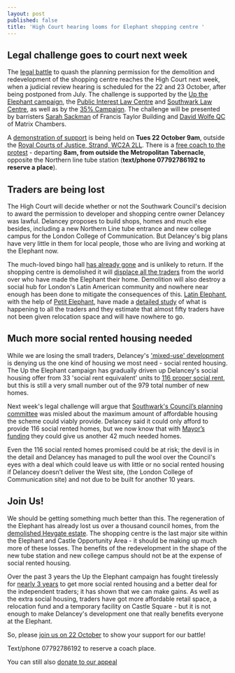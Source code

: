 ```yaml
---
layout: post
published: false
title: 'High Court hearing looms for Elephant shopping centre '
---
```

## Legal challenge goes to court next week

The [legal battle](http://35percent.org/2019-03-05-elephant-shopping-centre-judicial-review/) to quash the planning permission for the demolition and redevelopment of the shopping centre reaches the High Court next week, when a judicial review hearing is scheduled for the 22 and 23 October, after being postponed from July.  The challenge is supported by the [Up the Elephant campaign](http://35percent.org/uptheelephant), the [Public Interest Law Centre](http://www.pilu.org.uk/) and [Southwark Law Centre](http://www.southwarklawcentre.org.uk/), as well as by the [35% Campaign](http://35percent.org/2019-07-03-why-we-are-challenging-elephant-and-castle-plans-in-court/). The challenge will be presented by barristers [Sarah Sackman](https://www.ftbchambers.co.uk/barristers/sarah-sackman) of Francis Taylor Building and [David Wolfe QC](https://www.matrixlaw.co.uk/member/david-wolfe/) of Matrix Chambers.

A [demonstration of support](https://twitter.com/uptheelephant_?lang=en) is being held on **Tues 22 October 9am**, outside the [Royal Courts of Justice, Strand, WC2A 2LL](https://goo.gl/maps/cW7PHZiFmzs96Vbx7).  There is a [free coach to the protest](https://www.facebook.com/events/2400323290216792/) - departing **8am, from outside the Metropolitan Tabernacle**, opposite the Northern line tube station (**text/phone 07792786192 to reserve a place**).

## Traders are being lost

The High Court will decide whether or not the Southwark Council's decision to award the permission to developer and shopping centre owner Delancey was lawful.  Delancey proposes to build shops, homes and much else besides, including a new Northern Line tube entrance and new college campus for the London College of Communication.  But Delancey's big plans have very little in them for local people, those who are living and working at the Elephant now.

The much-loved bingo hall [has already gone](http://35percent.org/2019-04-29-delancey-deals-double-blow-to-traders/) and is unlikely to return.  If the shopping centre is demolished it will [displace all the traders](http://35percent.org/2019-03-30-no-room-for-traders-in-the-new-elephant/) from the world over who have made the Elephant their home.  Demolition will also destroy a social hub for London's Latin American community and nowhere near enough has been done to mitigate the consequences of this.  [Latin Elephant](https://latinelephant.org/), with the help of [Petit Elephant](https://twitter.com/elephant_petit?lang=en-gb), have made a [detailed study](https://latinelephant.org/map/#Q5) of what is happening to all the traders and they estimate that almost fifty traders have not been given relocation space and will have nowhere to go.

## Much more social rented housing needed

While we are losing the small traders, Delancey's ['mixed-use' development](https://planning.southwark.gov.uk/online-applications-old/simpleSearchResults.do?action=firstPage) is denying us the one kind of housing we most need - social rented housing.  The Up the Elephant campaign has gradually driven up Delancey's social housing offer from 33 'social rent equivalent' units to [116 proper social rent](http://35percent.org/2018-07-09-delancey/), but this is still a very small number out of the 979 total number of new homes.  

Next week's legal challenge will argue that [Southwark's Council’s planning committee](https://www.southwarknews.co.uk/news/elephant-and-castle-vote-watch-council-planning-committee-live/) was misled about the maximum amount of affordable housing the scheme could viably provide. Delancey said it could only afford to provide 116 social rented homes, but we now know that with [Mayor’s funding](http://planbuild.southwark.gov.uk/documents/?GetDocument=%7b%7b%7b!b5xBNaYRSleWlYx6oXVrEA%3d%3d!%7d%7d%7d) they could give us another 42 much needed homes.

Even the 116 social rented homes promised could be at risk; the devil is in the detail and Delancey has managed to pull the wool over the Council's eyes with a deal which could leave us with little or no social rented housing if Delancey doesn’t deliver the West site, (the London College of Communication site) and not due to be built for another 10 years.

## Join Us!

We should be getting something much better than this.  The regeneration of the Elephant has already lost us over a thousand council homes, from the [demolished Heygate estate](http://35percent.org/2013-01-16-objectors-excluded-from-heygate-hearing/).  The shopping centre is the last major site within the Elephant and Castle Opportunity Area - it should be making up much more of these losses. The benefits of the redevelopment in the shape of the new tube station and new college campus should not be at the expense of social rented housing.

Over the past 3 years the Up the Elephant campaign has fought tirelessly for [nearly 3 years](http://35percent.org/2019-06-15-delays-and-delancey/) to get more social rented housing and a better deal for the independent traders; it has shown that we can make gains.  As well as the extra social housing, traders have got more affordable retail space, a relocation fund and a temporary facility on Castle Square - but it is not enough to make Delancey's development one that really benefits everyone at the Elephant.

So, please [join us on 22 October](https://twitter.com/uptheelephant_?lang=en) to show your support for our battle!

Text/phone 07792786192 to reserve a coach place.

You can still also [donate to our appeal](https://www.crowdjustice.com/case/stop-the-elephant-shopping-centre-destruction/)
